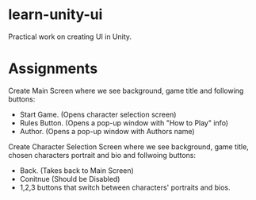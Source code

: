 # learn-unity-ui
Practical work on creating UI in Unity.
# Assignments
Create Main Screen where we see background, game title and following buttons:
- Start Game. (Opens character selection screen)
- Rules Button. (Opens a pop-up window with "How to Play" info)
- Author. (Opens a pop-up window with Authors name)

Create Character Selection Screen where we see background, game title, chosen characters portrait and bio and follwoing buttons:
- Back. (Takes back to Main Screen)
- Conitnue (Should be Disabled)
- 1,2,3 buttons that switch between characters' portraits and bios.
